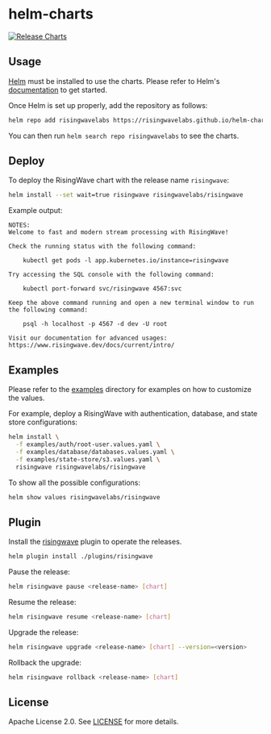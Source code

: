 # helm-charts

[![Release Charts](https://github.com/risingwavelabs/helm-charts/actions/workflows/release.yml/badge.svg)](https://github.com/risingwavelabs/helm-charts/actions/workflows/release.yml)

## Usage

[Helm](https://helm.sh/) must be installed to use the charts. Please refer to Helm's [documentation](https://helm.sh/docs/intro/install/) to get started.

Once Helm is set up properly, add the repository as follows:

```bash
helm repo add risingwavelabs https://risingwavelabs.github.io/helm-charts/
```

You can then run `helm search repo risingwavelabs` to see the charts.

## Deploy

To deploy the RisingWave chart with the release name `risingwave`:

```bash
helm install --set wait=true risingwave risingwavelabs/risingwave
```

Example output:

```plain
NOTES:
Welcome to fast and modern stream processing with RisingWave!

Check the running status with the following command:

    kubectl get pods -l app.kubernetes.io/instance=risingwave

Try accessing the SQL console with the following command:

    kubectl port-forward svc/risingwave 4567:svc

Keep the above command running and open a new terminal window to run the following command:

    psql -h localhost -p 4567 -d dev -U root

Visit our documentation for advanced usages: https://www.risingwave.dev/docs/current/intro/
```

## Examples

Please refer to the [examples](examples) directory for examples on how to customize the values.

For example, deploy a RisingWave with authentication, database, and state store configurations:

```bash
helm install \
  -f examples/auth/root-user.values.yaml \
  -f examples/database/databases.values.yaml \
  -f examples/state-store/s3.values.yaml \
  risingwave risingwavelabs/risingwave
```

To show all the possible configurations:

```bash
helm show values risingwavelabs/risingwave
```

## Plugin

Install the [risingwave](/plugins/risingwave) plugin to operate the releases.

```bash
helm plugin install ./plugins/risingwave
```

Pause the release:

```bash
helm risingwave pause <release-name> [chart]
```

Resume the release:

```bash
helm risingwave resume <release-name> [chart]
```

Upgrade the release:

```bash
helm risingwave upgrade <release-name> [chart] --version=<version>
```

Rollback the upgrade:

```bash
helm risingwave rollback <release-name> [chart]
```

## License

Apache License 2.0. See [LICENSE](LICENSE) for more details.
